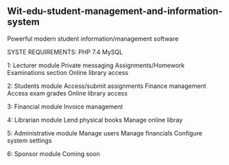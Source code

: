 ## Wit-edu-student-management-and-information-system
Powerful modern student information/management software

SYSTE REQUIREMENTS:
PHP 7.4
MySQL

1: Lecturer module
Private messaging
Assignments/Homework
Examinations section
Online library access

2: Students module
Access/submit assignments
Finance management
Access exam grades
Online library access

3: Financial module
Invoice management

4: Librarian module
Lend physical books
Manage online libray

5: Administrative module
Manage users
Manage financials
Configure system settings

6: Sponsor module
Coming soon

